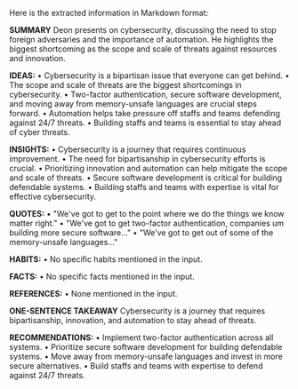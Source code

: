 Here is the extracted information in Markdown format:

**SUMMARY**
Deon presents on cybersecurity, discussing the need to stop foreign adversaries and the importance of automation. He highlights the biggest shortcoming as the scope and scale of threats against resources and innovation.

**IDEAS:**
• Cybersecurity is a bipartisan issue that everyone can get behind.
• The scope and scale of threats are the biggest shortcomings in cybersecurity.
• Two-factor authentication, secure software development, and moving away from memory-unsafe languages are crucial steps forward.
• Automation helps take pressure off staffs and teams defending against 24/7 threats.
• Building staffs and teams is essential to stay ahead of cyber threats.

**INSIGHTS:**
• Cybersecurity is a journey that requires continuous improvement.
• The need for bipartisanship in cybersecurity efforts is crucial.
• Prioritizing innovation and automation can help mitigate the scope and scale of threats.
• Secure software development is critical for building defendable systems.
• Building staffs and teams with expertise is vital for effective cybersecurity.

**QUOTES:**
• "We've got to get to the point where we do the things we know matter right."
• "We've got to get two-factor authentication, companies um building more secure software..."
• "We've got to get out of some of the memory-unsafe languages..."

**HABITS:**
• No specific habits mentioned in the input.

**FACTS:**
• No specific facts mentioned in the input.

**REFERENCES:**
• None mentioned in the input.

**ONE-SENTENCE TAKEAWAY**
Cybersecurity is a journey that requires bipartisanship, innovation, and automation to stay ahead of threats.

**RECOMMENDATIONS:**
• Implement two-factor authentication across all systems.
• Prioritize secure software development for building defendable systems.
• Move away from memory-unsafe languages and invest in more secure alternatives.
• Build staffs and teams with expertise to defend against 24/7 threats.

